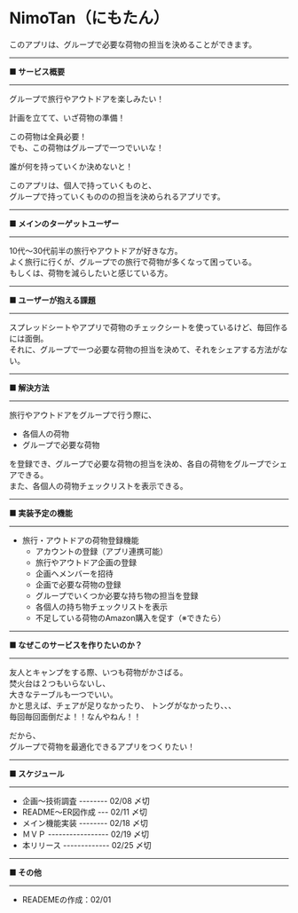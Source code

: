 # NimoTan（にもたん）
このアプリは、グループで必要な荷物の担当を決めることができます。
***  
**■ サービス概要**  
***
  グループで旅行やアウトドアを楽しみたい！

  計画を立てて、いざ荷物の準備！  
  
  この荷物は全員必要！  
  でも、この荷物はグループで一つでいいな！  
    
  誰が何を持っていくか決めないと！  
   
  このアプリは、個人で持っていくものと、  
  グループで持っていくもののの担当を決められるアプリです。  
***    
**■ メインのターゲットユーザー** 
***  
  10代～30代前半の旅行やアウトドアが好きな方。  
  よく旅行に行くが、グループでの旅行で荷物が多くなって困っている。  
  もしくは、荷物を減らしたいと感じている方。  
***
**■ ユーザーが抱える課題**  
***   
  スプレッドシートやアプリで荷物のチェックシートを使っているけど、毎回作るには面倒。  
  それに、グループで一つ必要な荷物の担当を決めて、それをシェアする方法がない。  
***   
**■ 解決方法**
***  
  旅行やアウトドアをグループで行う際に、
* 各個人の荷物
* グループで必要な荷物  

を登録でき、グループで必要な荷物の担当を決め、各自の荷物をグループでシェアできる。  
また、各個人の荷物チェックリストを表示できる。
***
**■ 実装予定の機能**  
***  
  * 旅行・アウトドアの荷物登録機能
    * アカウントの登録（アプリ連携可能）  
    * 旅行やアウトドア企画の登録  
    * 企画へメンバーを招待  
    * 企画で必要な荷物の登録    
    * グループでいくつか必要な持ち物の担当を登録 
    * 各個人の持ち物チェックリストを表示
    * 不足している荷物のAmazon購入を促す（※できたら）
***      
**■ なぜこのサービスを作りたいのか？**  
***  
  友人とキャンプをする際、いつも荷物がかさばる。  
  焚火台は２つもいらないし、  
  大きなテーブルも一つでいい。  
  かと思えば、チェアが足りなかったり、
  トングがなかったり、、、  
  毎回毎回面倒だよ！！なんやねん！！
  
  だから、  
  グループで荷物を最適化できるアプリをつくりたい！
***  
**■ スケジュール**  
***
- 企画〜技術調査 -------- 02/08 〆切
- README〜ER図作成 --- 02/11 〆切
- メイン機能実装 -------- 02/18 〆切
- ＭＶＰ ----------------- 02/19 〆切
- 本リリース ------------- 02/25 〆切
***   
**■ その他**
***
- READEMEの作成：02/01

